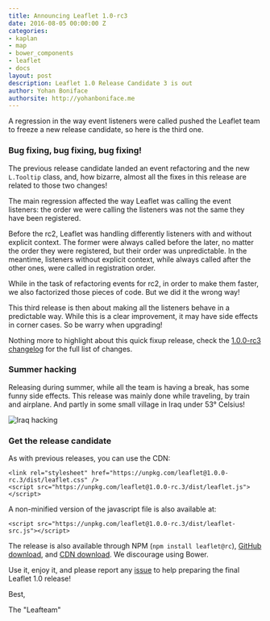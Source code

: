 ```yaml
---
title: Announcing Leaflet 1.0-rc3
date: 2016-08-05 00:00:00 Z
categories:
- kaplan
- map
- bower_components
- leaflet
- docs
layout: post
description: Leaflet 1.0 Release Candidate 3 is out
author: Yohan Boniface
authorsite: http://yohanboniface.me
---
```


A regression in the way event listeners were called pushed the Leaflet team to freeze a new release candidate, so here is the third one.


### Bug fixing, bug fixing, bug fixing!

The previous release candidate landed an event refactoring and the new `L.Tooltip` class, and, how bizarre,
almost all the fixes in this release are related to those two changes!

The main regression affected the way Leaflet was calling the event listeners: the order we were calling the listeners was not the same they have been registered.

Before the rc2, Leaflet was handling differently listeners with and without explicit context. The former were always called before the later, no matter the order they were registered, but their order was unpredictable. In the meantime, listeners without explicit context, while always called after the other ones, were called in registration order.

While in the task of refactoring events for rc2, in order to make them faster, we also factorized those pieces of code. But we did it the wrong way!

This third release is then about making all the listeners behave in a predictable way. While this is a clear improvement, it may have side effects in corner cases. So be warry when upgrading!

Nothing more to highlight about this quick fixup release, check the [1.0.0-rc3 changelog](https://github.com/Leaflet/Leaflet/blob/master/CHANGELOG.md#10-rc3-august-3-2016) for the full list of changes.

### Summer hacking

Releasing during summer, while all the team is having a break, has some funny side effects. This release was mainly done while traveling, by train and airplane.
And partly in some small village in Iraq under 53° Celsius!

![Iraq hacking](/docs/images/2016-08-03-iraq-hacking.jpg)

### Get the release candidate

As with previous releases, you can use the CDN:


    <link rel="stylesheet" href="https://unpkg.com/leaflet@1.0.0-rc.3/dist/leaflet.css" />
    <script src="https://unpkg.com/leaflet@1.0.0-rc.3/dist/leaflet.js"></script>

A non-minified version of the javascript file is also available at:

    <script src="https://unpkg.com/leaflet@1.0.0-rc.3/dist/leaflet-src.js"></script>

The release is also available through NPM (`npm install leaflet@rc`), [GitHub download](https://github.com/Leaflet/Leaflet/archive/v1.0.0-rc.3.zip), and [CDN download](http://cdn.leafletjs.com/leaflet/v1.0.0-rc.3/leaflet.zip). We discourage using Bower.

Use it, enjoy it, and please report any [issue](https://github.com/Leaflet/Leaflet/issues) to help preparing the final Leaflet 1.0 release!


Best,

The "Leafteam"
